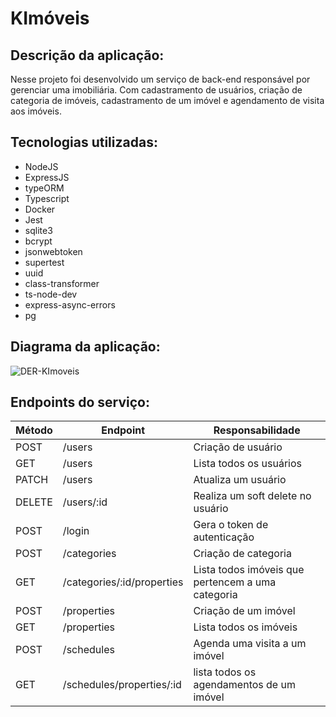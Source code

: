 # KImóveis

## Descrição da aplicação:

Nesse projeto foi desenvolvido um serviço de back-end responsável por gerenciar uma imobiliária. Com cadastramento de usuários, criação de categoria de imóveis, cadastramento de um imóvel e agendamento de visita aos imóveis.

## Tecnologias utilizadas:
- NodeJS
- ExpressJS
- typeORM
- Typescript
- Docker
- Jest
- sqlite3
- bcrypt
- jsonwebtoken
- supertest
- uuid
- class-transformer
- ts-node-dev
- express-async-errors
- pg

## Diagrama da aplicação:

![DER-KImoveis](https://user-images.githubusercontent.com/96259892/201732543-9730d60e-69ba-4253-b5b2-a1b206ea2056.png)

## Endpoints do serviço:

<table>
    <thead>
        <tr>
            <th>Método</th>
            <th>Endpoint</th>
            <th>Responsabilidade</th>
        </tr>
    </thead>
    <tbody>
        <tr>
            <td>POST</td>
            <td>/users</td>
            <td>Criação de usuário</td>
        </tr>
        <tr>
            <td>GET</td>
            <td>/users</td>
            <td>Lista todos os usuários</td>
        </tr>
        <tr>
            <td>PATCH</td>
            <td>/users</td>
            <td>Atualiza um usuário</td>
        </tr>
        <tr>
            <td>DELETE</td>
            <td>/users/:id</td>
            <td>Realiza um soft delete no usuário</td>
        </tr>
        <tr>
            <td>POST</td>
            <td>/login</td>
            <td>Gera o token de autenticação</td>
        </tr>
        <tr>
            <td>POST</td>
            <td>/categories</td>
            <td>Criação de categoria</td>
        </tr>
        <tr>
            <td>GET</td>
            <td>/categories/:id/properties</td>
            <td>Lista todos imóveis que pertencem a uma categoria</td>
        </tr>
        <tr>
            <td>POST</td>
            <td>/properties</td>
            <td>Criação de um imóvel</td>
        </tr>
        <tr>
            <td>GET</td>
            <td>/properties</td>
            <td>Lista todos os imóveis</td>
        </tr>
        <tr>
            <td>POST</td>
            <td>/schedules</td>
            <td>Agenda uma visita a um imóvel</td>
        </tr>
        <tr>
            <td>GET</td>
            <td>/schedules/properties/:id</td>
            <td>lista todos os agendamentos de um imóvel</td>
        </tr>
    </tbody>
</table>

